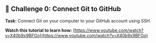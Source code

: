 ## 🎯 Challenge 0: Connect Git to GitHub

**Task:** Connect Git on your computer to your GitHub account using SSH.

**Watch this tutorial to learn how:** [https://www.youtube.com/watch?v=X40b9x9BFGo](https://www.youtube.com/watch?v=X40b9x9BFGo)
